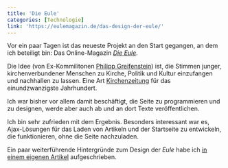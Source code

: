 ```yaml
---
title: 'Die Eule'
categories: [Technologie]
link: 'https://eulemagazin.de/das-design-der-eule/'
---
```


Vor ein paar Tagen ist das neueste Projekt an den Start gegangen, an dem ich beteiligt bin: Das Online-Magazin [*Die Eule*](https://eulemagazin.de).

Die Idee (von Ex-Kommilitonen [Philipp Greifenstein](http://philipp-greifenstein.de/)) ist, die Stimmen junger, kirchenverbundener Menschen zu Kirche, Politik und Kultur einzufangen und nachhallen zu lassen. Eine Art [Kirchenzeitung](https://eulemagazin.de/eins/) für das einundzwanzigste Jahrhundert.

Ich war bisher vor allem damit beschäftigt, die Seite zu programmieren und zu designen, werde aber auch ab und an dort Texte veröffentlichen.

Ich bin sehr zufrieden mit dem Ergebnis. Besonders interessant war es, Ajax-Lösungen für das Laden von Artikeln und der Startseite zu entwickeln, die funktionieren, ohne die Seite nachzuladen.

Ein paar weiterführende Hintergründe zum Design der *Eule* habe ich [in einem eigenen Artikel](https://eulemagazin.de/das-design-der-eule/) aufgeschrieben.